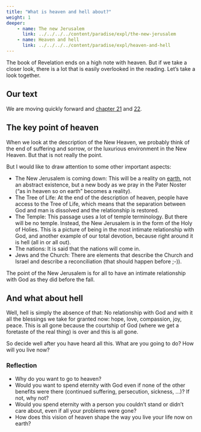 ```yaml
---
title: "What is heaven and hell about?"
weight: 1
deeper:
    - name: The new Jerusalem
      link: ../../../../content/paradise/expl/the-new-jerusalem
    - name: Heaven and hell
      link: ../../../../content/paradise/expl/heaven-and-hell
---
```


The book of Revelation ends on a high note with heaven. But if we take a closer look, there is a lot that is easily overlooked in the reading. Let’s take a look together.

## Our text

<a name="6a6c"></a>
We are moving quickly forward and [chapter 21](https://www.bibleserver.com/NIV/Revelation21) and [22](https://www.bibleserver.com/NIV/Revelation22).

## The key point of heaven

<a name="2929"></a>
When we look at the description of the New Heaven, we probably think of the end of suffering and sorrow, or the luxurious environment in the New Heaven. But that is not really the point.

But I would like to draw attention to some other important aspects:

- The New Jerusalem is coming down: This will be a reality on [earth](https://www.bibleserver.com/NIV/Revelation22), not an abstract existence, but a new body as we pray in the Pater Noster (“as in heaven so on earth” becomes a reality).
- The Tree of Life: At the end of the description of heaven, people have access to the Tree of Life, which means that the separation between God and man is dissolved and the relationship is restored.
- The Temple: This passage uses a lot of temple terminology. But there will be no temple. Instead, the New Jerusalem is in the form of the Holy of Holies. This is a picture of being in the most intimate relationship with God, and another example of our total devotion, because right around it is hell (all in or all out).
- The nations: It is said that the nations will come in.
- Jews and the Church: There are elements that describe the Church and Israel and describe a reconciliation (that should happen before ;-)).

The point of the New Jerusalem is for all to have an intimate relationship with God as they did before the fall.

## And what about hell

<a name="570f"></a>
Well, hell is simply the absence of that: No relationship with God and with it all the blessings we take for granted now: hope, love, compassion, joy, peace. This is all gone because the courtship of God (where we get a foretaste of the real thing) is over and this is all gone.

So decide well after you have heard all this. What are you going to do? How will you live now?

### Reflection

<a name="27f7"></a>
- Why do you want to go to heaven?
- Would you want to spend eternity with God even if none of the other benefits were there (continued suffering, persecution, sickness, …)? If not, why not?
- Would you spend eternity with a person you couldn’t stand or didn’t care about, even if all your problems were gone?
- How does this vision of heaven shape the way you live your life now on earth?
